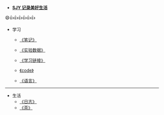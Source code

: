 <!-- docs/_sidebar.md -->
<!-- <link rel="stylesheet" href="//cdn.jsdelivr.net/npm/docsify/themes/dark.css"> -->

*  **[SJY 记录美好生活](/)**

:smile::+1::+1::+1::+1::+1::+1:

* 学习
  * [《笔记》](/notes/)  
  
  * [《实验数据》](/experiment/)  
  
  * [《学习链接》](/interlinkage/)

  * [《code》](/code/)
  
  * [《语言》](/language/)

---

* 生活
  * [《日志》](/diary/)
  * [《茶》](/tea/)


